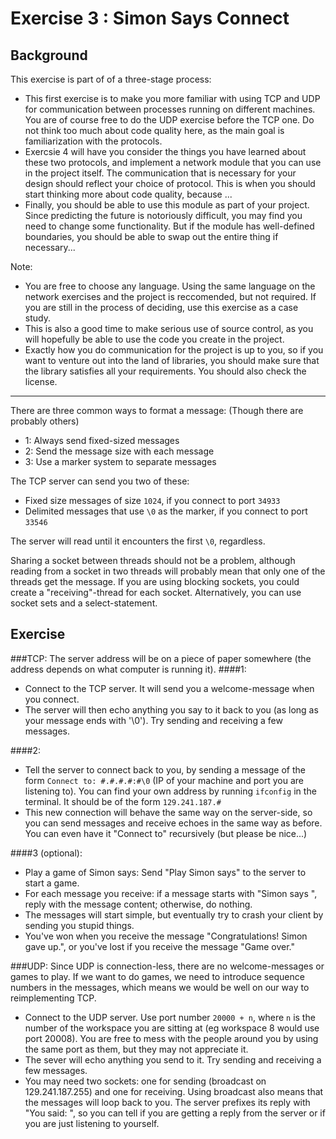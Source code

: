 Exercise 3 : Simon Says Connect
===============================

Background
----------

This exercise is part of of a three-stage process:
 - This first exercise is to make you more familiar with using TCP and UDP for communication between processes running on different machines. You are of course free to do the UDP exercise before the TCP one. Do not think too much about code quality here, as the main goal is familiarization with the protocols.
 - Exercsie 4 will have you consider the things you have learned about these two protocols, and implement a network module that you can use in the project itself. The communication that is necessary for your design should reflect your choice of protocol. This is when you should start thinking more about code quality, because ...
 - Finally, you should be able to use this module as part of your project. Since predicting the future is notoriously difficult, you may find you need to change some functionality. But if the module has well-defined boundaries, you should be able to swap out the entire thing if necessary...


Note: 
 - You are free to choose any language. Using the same language on the network exercises and the project is reccomended, but not required. If you are still in the process of deciding, use this exercise as a case study.
 - This is also a good time to make serious use of source control, as you will hopefully be able to use the code you create in the project.
 - Exactly how you do communication for the project is up to you, so if you want to venture out into the land of libraries, you should make sure that the library satisfies all your requirements. You should also check the license.
 
___

There are three common ways to format a message: (Though there are probably others)
 - 1: Always send fixed-sized messages
 - 2: Send the message size with each message
 - 3: Use a marker system to separate messages 

The TCP server can send you two of these:
 - Fixed size messages of size `1024`, if you connect to port `34933`
 - Delimited messages that use `\0` as the marker, if you connect to port `33546`
 
The server will read until it encounters the first `\0`, regardless.

Sharing a socket between threads should not be a problem, although reading from a socket in two threads will probably mean that only one of the threads get the message. If you are using blocking sockets, you could create a "receiving"-thread for each socket. Alternatively, you can use socket sets and a select-statement.
    
    
Exercise
--------

###TCP:
The server address will be on a piece of paper somewhere (the address depends on what computer is running it).
####1:
 - Connect to the TCP server. It will send you a welcome-message when you connect.
 - The server will then echo anything you say to it back to you (as long as your message ends with '\0'). Try sending and receiving a few messages.
 
####2:
 - Tell the server to connect back to you, by sending a message of the form `Connect to: #.#.#.#:#\0` (IP of your machine and port you are listening to). You can find your own address by running `ifconfig` in the terminal. It should be of the form `129.241.187.#`
 - This new connection will behave the same way on the server-side, so you can send messages and receive echoes in the same way as before. You can even have it "Connect to" recursively (but please be nice...)
 
####3 (optional):
 - Play a game of Simon says: Send "Play Simon says" to the server to start a game.
 - For each message you receive: if a message starts with "Simon says ", reply with the message content; otherwise, do nothing.
 - The messages will start simple, but eventually try to crash your client by sending you stupid things.
 - You've won when you receive the message "Congratulations! Simon gave up.", or you've lost if you receive the message "Game over."
        
        
###UDP:
Since UDP is connection-less, there are no welcome-messages or games to play. If we want to do games, we need to introduce sequence numbers in the messages, which means we would be well on our way to reimplementing TCP.
 - Connect to the UDP server. Use port number `20000 + n`, where `n` is the number of the workspace you are sitting at (eg workspace 8 would use port 20008). You are free to mess with the people around you by using the same port as them, but they may not appreciate it.
 - The sever will echo anything you send to it. Try sending and receiving a few messages.
 - You may need two sockets: one for sending (broadcast on 129.241.187.255) and one for receiving. Using broadcast also means that the messages will loop back to you. The server prefixes its reply with "You said: ", so you can tell if you are getting a reply from the server or if you are just listening to yourself.
 
 
 
 
 
 
 
 
 
 
 
 
 
 
 
 
